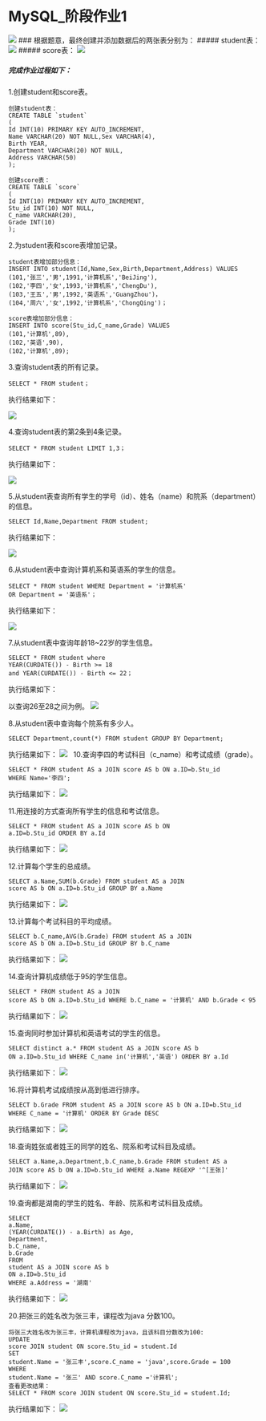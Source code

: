 # MySQL_阶段作业1
<img src="./作业图片/01.png" />
### 根据题意，最终创建并添加数据后的两张表分别为：
##### student表：
<img src="./作业图片/02.png" />
##### score表：
<img src="./作业图片/03.png" />

##### 完成作业过程如下：
1.创建student和score表。

```
创建student表：
CREATE TABLE `student`
(
Id INT(10) PRIMARY KEY AUTO_INCREMENT,
Name VARCHAR(20) NOT NULL,Sex VARCHAR(4),
Birth YEAR,
Department VARCHAR(20) NOT NULL,
Address VARCHAR(50)
); 

创建score表：
CREATE TABLE `score`
(
Id INT(10) PRIMARY KEY AUTO_INCREMENT,
Stu_id INT(10) NOT NULL,
C_name VARCHAR(20),
Grade INT(10)
); 
```

2.为student表和score表增加记录。

```
student表增加部分信息：
INSERT INTO student(Id,Name,Sex,Birth,Department,Address) VALUES
(101,'张三','男',1991,'计算机系','BeiJing'),
(102,'李四','女',1993,'计算机系','ChengDu'),
(103,'王五','男',1992,'英语系','GuangZhou')，
(104,'周六','女',1992,'计算机系','ChongQing')；
  
score表增加部分信息：
INSERT INTO score(Stu_id,C_name,Grade) VALUES
(101,'计算机',89),
(102,'英语',90),
(102,'计算机',89);
```

3.查询student表的所有记录。

```
SELECT * FROM student；
```
执行结果如下：

<img src="./作业图片/3.png" />

4.查询student表的第2条到4条记录。

```
SELECT * FROM student LIMIT 1,3； 
```
执行结果如下：

<img src="./作业图片/4.png" />

5.从student表查询所有学生的学号（id）、姓名（name）和院系（department）的信息。

```
SELECT Id,Name,Department FROM student;
```
 执行结果如下：

<img src="./作业图片/5.png" />

6.从student表中查询计算机系和英语系的学生的信息。

```
SELECT * FROM student WHERE Department = '计算机系' 
OR Department = '英语系'； 
```
 执行结果如下：

<img src="./作业图片/6.png" />

7.从student表中查询年龄18~22岁的学生信息。

```
SELECT * FROM student where 
YEAR(CURDATE()) - Birth >= 18 
and YEAR(CURDATE()) - Birth <= 22；
```
执行结果如下：

以查询26至28之间为例。
<img src="./作业图片/7.png" />
  
8.从student表中查询每个院系有多少人。

```
SELECT Department,count(*) FROM student GROUP BY Department;
```
执行结果如下：
<img src="./作业图片/8.png" />
 
10.查询李四的考试科目（c_name）和考试成绩（grade）。

```
SELECT * FROM student AS a JOIN score AS b ON a.ID=b.Stu_id 
WHERE Name='李四'; 
```
执行结果如下：
<img src="./作业图片/10.png" />

11.用连接的方式查询所有学生的信息和考试信息。

```
SELECT * FROM student AS a JOIN score AS b ON 
a.ID=b.Stu_id ORDER BY a.Id
```
执行结果如下：
<img src="./作业图片/11.png" />

12.计算每个学生的总成绩。

```
SELECT a.Name,SUM(b.Grade) FROM student AS a JOIN 
score AS b ON a.ID=b.Stu_id GROUP BY a.Name 
```

执行结果如下：
<img src="./作业图片/12.png" />
                                
13.计算每个考试科目的平均成绩。

```
SELECT b.C_name,AVG(b.Grade) FROM student AS a JOIN 
score AS b ON a.ID=b.Stu_id GROUP BY b.C_name
```
执行结果如下：
<img src="./作业图片/13.png" />

14.查询计算机成绩低于95的学生信息。

```
SELECT * FROM student AS a JOIN 
score AS b ON a.ID=b.Stu_id WHERE b.C_name = '计算机' AND b.Grade < 95
```
执行结果如下：
<img src="./作业图片/14.png" />

15.查询同时参加计算机和英语考试的学生的信息。

```
SELECT distinct a.* FROM student AS a JOIN score AS b 
ON a.ID=b.Stu_id WHERE C_name in('计算机','英语') ORDER BY a.Id 
```
执行结果如下：
<img src="./作业图片/15.png" />

16.将计算机考试成绩按从高到低进行排序。

```
SELECT b.Grade FROM student AS a JOIN score AS b ON a.ID=b.Stu_id 
WHERE C_name = '计算机' ORDER BY Grade DESC
```
执行结果如下：
<img src="./作业图片/16.png" />

18.查询姓张或者姓王的同学的姓名、院系和考试科目及成绩。

```
SELECT a.Name,a.Department,b.C_name,b.Grade FROM student AS a 
JOIN score AS b ON a.ID=b.Stu_id WHERE a.Name REGEXP '^[王张]'
```
执行结果如下：
<img src="./作业图片/18.png" />

19.查询都是湖南的学生的姓名、年龄、院系和考试科目及成绩。

```
SELECT 
a.Name,
(YEAR(CURDATE()) - a.Birth) as Age,
Department,
b.C_name,
b.Grade 
FROM 
student AS a JOIN score AS b 
ON a.ID=b.Stu_id 
WHERE a.Address = '湖南' 
```
执行结果如下：
<img src="./作业图片/19.png" />

20.把张三的姓名改为张三丰，课程改为java 分数100。

```
将张三大姓名改为张三丰，计算机课程改为java，且该科目分数改为100:
UPDATE 
score JOIN student ON score.Stu_id = student.Id 
SET 
student.Name = '张三丰',score.C_name = 'java',score.Grade = 100
WHERE
student.Name = '张三' AND score.C_name ='计算机'; 
查看更改结果：
SELECT * FROM score JOIN student ON score.Stu_id = student.Id;
```
执行结果如下：
<img src="./作业图片/20.png" />